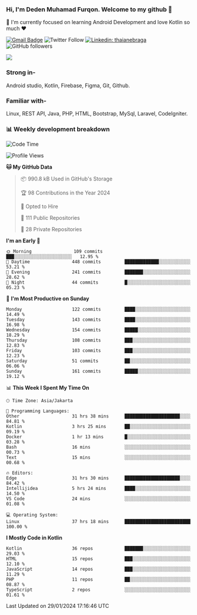### Hi, I'm Deden Muhamad Furqon. Welcome to my github 👋

<!--
**furqoncreative/furqoncreative** is a ✨ _special_ ✨ repository because its `README.md` (this file) appears on your GitHub profile.

Here are some ideas to get you started:

- 🔭 I’m currently working on ...
- 👯 I’m looking to collaborate on ...
- 🤔 I’m looking for help with ...
- 💬 Ask me about ...
- 📫 How to reach me: ...
- 😄 Pronouns: ...
- ⚡ Fun fact: ...
-->

  🌱 I'm currently focused on learning Android Development and love Kotlin so much ❤ 

[![Gmail Badge](https://img.shields.io/badge/-furqoncreative24@gmail.com-c14438?style=flat-square&logo=Gmail&logoColor=white&link=mailto:furqoncreative24@gmail.com)](mailto:furqoncreative24@gmail.com)
![Twitter Follow](https://img.shields.io/twitter/follow/furqoncreative?label=Follow)
[![Linkedin: thaianebraga](https://img.shields.io/badge/-Deden_Muhamad_Furqon-blue?style=flat-square&logo=Linkedin&logoColor=white&link=https://www.linkedin.com/in/anmol-p-singh/)](https://www.linkedin.com/in/furqoncreative/)
![GitHub followers](https://img.shields.io/github/followers/furqoncreative?label=Follow&style=social)

<img src="https://github-readme-stats.sera5-dev.vercel.app/api?username=furqoncreative&hide=stars&show_icons=true&count_private=true&include_all_commits=true&title_color=#008080&icon_color=#008080&hide_border=true" width="">

### Strong in-

Android studio, Kotlin, Firebase, Figma, Git, Github.

### Familiar with-
Linux, REST API, Java, PHP, HTML, Bootstrap, MySql, Laravel, CodeIgniter.

### 📊 Weekly development breakdown

<!--START_SECTION:waka-->
![Code Time](http://img.shields.io/badge/Code%20Time-1%2C803%20hrs%2054%20mins-blue)

![Profile Views](http://img.shields.io/badge/Profile%20Views-5-blue)

**🐱 My GitHub Data** 

> 📦 990.8 kB Used in GitHub's Storage 
 > 
> 🏆 98 Contributions in the Year 2024
 > 
> 💼 Opted to Hire
 > 
> 📜 111 Public Repositories 
 > 
> 🔑 28 Private Repositories 
 > 
**I'm an Early 🐤** 

```text
🌞 Morning                109 commits         ███░░░░░░░░░░░░░░░░░░░░░░   12.95 % 
🌆 Daytime                448 commits         █████████████░░░░░░░░░░░░   53.21 % 
🌃 Evening                241 commits         ███████░░░░░░░░░░░░░░░░░░   28.62 % 
🌙 Night                  44 commits          █░░░░░░░░░░░░░░░░░░░░░░░░   05.23 % 
```
📅 **I'm Most Productive on Sunday** 

```text
Monday                   122 commits         ████░░░░░░░░░░░░░░░░░░░░░   14.49 % 
Tuesday                  143 commits         ████░░░░░░░░░░░░░░░░░░░░░   16.98 % 
Wednesday                154 commits         █████░░░░░░░░░░░░░░░░░░░░   18.29 % 
Thursday                 108 commits         ███░░░░░░░░░░░░░░░░░░░░░░   12.83 % 
Friday                   103 commits         ███░░░░░░░░░░░░░░░░░░░░░░   12.23 % 
Saturday                 51 commits          ██░░░░░░░░░░░░░░░░░░░░░░░   06.06 % 
Sunday                   161 commits         █████░░░░░░░░░░░░░░░░░░░░   19.12 % 
```


📊 **This Week I Spent My Time On** 

```text
🕑︎ Time Zone: Asia/Jakarta

💬 Programming Languages: 
Other                    31 hrs 38 mins      █████████████████████░░░░   84.81 % 
Kotlin                   3 hrs 25 mins       ██░░░░░░░░░░░░░░░░░░░░░░░   09.19 % 
Docker                   1 hr 13 mins        █░░░░░░░░░░░░░░░░░░░░░░░░   03.28 % 
Bash                     16 mins             ░░░░░░░░░░░░░░░░░░░░░░░░░   00.73 % 
Text                     15 mins             ░░░░░░░░░░░░░░░░░░░░░░░░░   00.68 % 

🔥 Editors: 
Edge                     31 hrs 30 mins      █████████████████████░░░░   84.42 % 
Intellijidea             5 hrs 24 mins       ████░░░░░░░░░░░░░░░░░░░░░   14.50 % 
VS Code                  24 mins             ░░░░░░░░░░░░░░░░░░░░░░░░░   01.08 % 

💻 Operating System: 
Linux                    37 hrs 18 mins      █████████████████████████   100.00 % 
```

**I Mostly Code in Kotlin** 

```text
Kotlin                   36 repos            ███████░░░░░░░░░░░░░░░░░░   29.03 % 
HTML                     15 repos            ███░░░░░░░░░░░░░░░░░░░░░░   12.10 % 
JavaScript               14 repos            ███░░░░░░░░░░░░░░░░░░░░░░   11.29 % 
PHP                      11 repos            ██░░░░░░░░░░░░░░░░░░░░░░░   08.87 % 
TypeScript               2 repos             ░░░░░░░░░░░░░░░░░░░░░░░░░   01.61 % 
```




 Last Updated on 29/01/2024 17:16:46 UTC
<!--END_SECTION:waka-->
